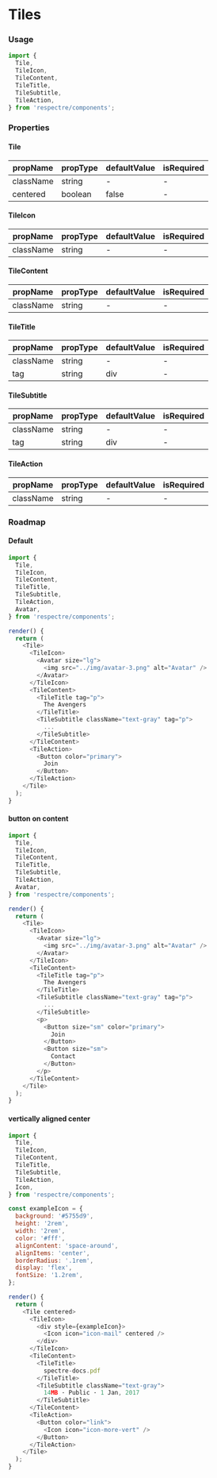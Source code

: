 # Tiles

<!-- STORY -->

### Usage

```js
import {
  Tile,
  TileIcon,
  TileContent,
  TileTitle,
  TileSubtitle,
  TileAction,
} from 'respectre/components';
```

### Properties

#### Tile

| propName  | propType | defaultValue | isRequired |
| --------- | -------- | ------------ | ---------- |
| className | string   | -            | -          |
| centered  | boolean  | false        | -          |

#### TileIcon

| propName  | propType | defaultValue | isRequired |
| --------- | -------- | ------------ | ---------- |
| className | string   | -            | -          |

#### TileContent

| propName  | propType | defaultValue | isRequired |
| --------- | -------- | ------------ | ---------- |
| className | string   | -            | -          |

#### TileTitle

| propName  | propType | defaultValue | isRequired |
| --------- | -------- | ------------ | ---------- |
| className | string   | -            | -          |
| tag       | string   | div          | -          |

#### TileSubtitle

| propName  | propType | defaultValue | isRequired |
| --------- | -------- | ------------ | ---------- |
| className | string   | -            | -          |
| tag       | string   | div          | -          |

#### TileAction

| propName  | propType | defaultValue | isRequired |
| --------- | -------- | ------------ | ---------- |
| className | string   | -            | -          |

### Roadmap

#### Default

```js
import {
  Tile,
  TileIcon,
  TileContent,
  TileTitle,
  TileSubtitle,
  TileAction,
  Avatar,
} from 'respectre/components';

render() {
  return (
    <Tile>
      <TileIcon>
        <Avatar size="lg">
          <img src="../img/avatar-3.png" alt="Avatar" />
        </Avatar>
      </TileIcon>
      <TileContent>
        <TileTitle tag="p">
          The Avengers
        </TileTitle>
        <TileSubtitle className="text-gray" tag="p">
          ...
        </TileSubtitle>
      </TileContent>
      <TileAction>
        <Button color="primary">
          Join
        </Button>
      </TileAction>
    </Tile>
  );
}
```
#### button on content

```js
import {
  Tile,
  TileIcon,
  TileContent,
  TileTitle,
  TileSubtitle,
  TileAction,
  Avatar,
} from 'respectre/components';

render() {
  return (
    <Tile>
      <TileIcon>
        <Avatar size="lg">
          <img src="../img/avatar-3.png" alt="Avatar" />
        </Avatar>
      </TileIcon>
      <TileContent>
        <TileTitle tag="p">
          The Avengers
        </TileTitle>
        <TileSubtitle className="text-gray" tag="p">
          ...
        </TileSubtitle>
        <p>
          <Button size="sm" color="primary">
            Join
          </Button>
          <Button size="sm">
            Contact
          </Button>
        </p>
      </TileContent>
    </Tile>
  );
}
```

#### vertically aligned center

```js
import {
  Tile,
  TileIcon,
  TileContent,
  TileTitle,
  TileSubtitle,
  TileAction,
  Icon,
} from 'respectre/components';

const exampleIcon = {
  background: '#5755d9',
  height: '2rem',
  width: '2rem',
  color: '#fff',
  alignContent: 'space-around',
  alignItems: 'center',
  borderRadius: '.1rem',
  display: 'flex',
  fontSize: '1.2rem',
};

render() {
  return (
    <Tile centered>
      <TileIcon>
        <div style={exampleIcon}>
          <Icon icon="icon-mail" centered />
        </div>
      </TileIcon>
      <TileContent>
        <TileTitle>
          spectre-docs.pdf
        </TileTitle>
        <TileSubtitle className="text-gray">
          14MB · Public · 1 Jan, 2017
        </TileSubtitle>
      </TileContent>
      <TileAction>
        <Button color="link">
          <Icon icon="icon-more-vert" />
        </Button>
      </TileAction>
    </Tile>
  );
}
```